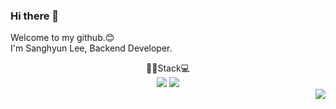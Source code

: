 ### Hi there 👋

<!--
**kimkuan/kimkuan** is a ✨ _special_ ✨ repository because its `README.md` (this file) appears on your GitHub profile.

Here are some ideas to get you started:

- 🔭 I’m currently working on ...
- 🌱 I’m currently learning ...
- 👯 I’m looking to collaborate on ...
- 🤔 I’m looking for help with ...
- 💬 Ask me about ...
- 📫 How to reach me: ...
- 😄 Pronouns: ...
- ⚡ Fun fact: ...
-->

Welcome to my github.😊 <br>
I'm Sanghyun Lee, Backend Developer.

<div style="text-align:center">
  <div>🙋‍♀️Stack💻</div>
  <div>
    <img src="https://img.shields.io/badge/Spring-6DB33F?style=for-the-badge&logo=Spring&logoColor=white">
    <a href="#" target="_blank"><img src="https://img.shields.io/badge/Velog-20c997?style=flat-square&logo=Vimeo&logoColor=white"/></a>
  </div>
</div>


<img align='right' src="http://mazassumnida.wtf/api/v2/generate_badge?boj=zxd46">
